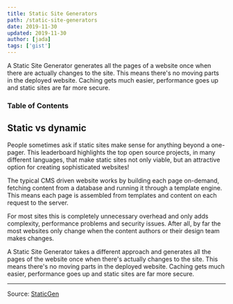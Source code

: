 ```yaml
---
title: Static Site Generators
path: /static-site-generators
date: 2019-11-30
updated: 2019-11-30
author: [jada]
tags: ['gist']
---
```


A Static Site Generator generates all the pages of a website once when there are actually changes to the site. This means there's no moving parts in the deployed website. Caching gets much easier, performance goes up and static sites are far more secure.

### Table of Contents

## Static vs dynamic

People sometimes ask if static sites make sense for anything beyond a one-pager. This leaderboard highlights the top open source projects, in many different languages, that make static sites not only viable, but an attractive option for creating sophisticated websites!

The typical CMS driven website works by building each page on-demand, fetching content from a database and running it through a template engine. This means each page is assembled from templates and content on each request to the server.

For most sites this is completely unnecessary overhead and only adds complexity, performance problems and security issues. After all, by far the most websites only change when the content authors or their design team makes changes.

A Static Site Generator takes a different approach and generates all the pages of the website once when there's actually changes to the site. This means there's no moving parts in the deployed website. Caching gets much easier, performance goes up and static sites are far more secure.

---

Source: [StaticGen](https://www.staticgen.com/about)
